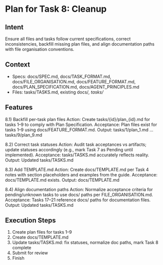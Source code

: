 # Plan for Task 8: Cleanup

## Intent
Ensure all files and tasks follow current specifications, correct inconsistencies, backfill missing plan files, and align documentation paths with file organisation conventions.

## Context
- Specs: docs/SPEC.md, docs/TASK_FORMAT.md, docs/FILE_ORGANISATION.md, docs/FEATURE_FORMAT.md, docs/PLAN_SPECIFICATION.md, docs/AGENT_PRINCIPLES.md
- Files: tasks/TASKS.md, existing docs/*, tasks/*

## Features
8.1) Backfill per-task plan files
   Action: Create tasks/{id}/plan_{id}.md for tasks 1–9 to comply with Plan Specification.
   Acceptance: Plan files exist for tasks 1–9 using docs/FEATURE_FORMAT.md.
   Output: tasks/1/plan_1.md ... tasks/9/plan_9.md

8.2) Correct task statuses
   Action: Audit task acceptances vs artifacts; update statuses accordingly (e.g., mark Task 7 as Pending until implemented).
   Acceptance: tasks/TASKS.md accurately reflects reality.
   Output: Updated tasks/TASKS.md

8.3) Add TEMPLATE.md
   Action: Create docs/TEMPLATE.md per Task 4 notes with section placeholders and examples from the guide.
   Acceptance: docs/TEMPLATE.md exists.
   Output: docs/TEMPLATE.md

8.4) Align documentation paths
   Action: Normalize acceptance criteria for pending/unknown tasks to use docs/ paths per FILE_ORGANISATION.md.
   Acceptance: Tasks 17–21 reference docs/ paths for documentation files.
   Output: Updated tasks/TASKS.md

## Execution Steps
1) Create plan files for tasks 1–9
2) Create docs/TEMPLATE.md
3) Update tasks/TASKS.md: fix statuses, normalize doc paths, mark Task 8 complete
4) Submit for review
5) Finish
